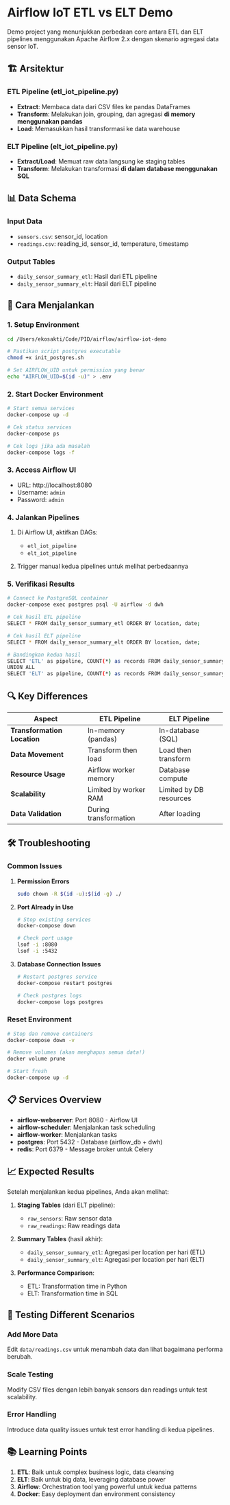 # Airflow IoT ETL vs ELT Demo

Demo project yang menunjukkan perbedaan core antara ETL dan ELT pipelines menggunakan Apache Airflow 2.x dengan skenario agregasi data sensor IoT.

## 🏗️ Arsitektur

### ETL Pipeline (etl_iot_pipeline.py)
- **Extract**: Membaca data dari CSV files ke pandas DataFrames
- **Transform**: Melakukan join, grouping, dan agregasi **di memory menggunakan pandas**
- **Load**: Memasukkan hasil transformasi ke data warehouse

### ELT Pipeline (elt_iot_pipeline.py)
- **Extract/Load**: Memuat raw data langsung ke staging tables
- **Transform**: Melakukan transformasi **di dalam database menggunakan SQL**

## 📊 Data Schema

### Input Data
- `sensors.csv`: sensor_id, location
- `readings.csv`: reading_id, sensor_id, temperature, timestamp

### Output Tables
- `daily_sensor_summary_etl`: Hasil dari ETL pipeline
- `daily_sensor_summary_elt`: Hasil dari ELT pipeline

## 🚀 Cara Menjalankan

### 1. Setup Environment
```bash
cd /Users/ekosakti/Code/PID/airflow/airflow-iot-demo

# Pastikan script postgres executable
chmod +x init_postgres.sh

# Set AIRFLOW_UID untuk permission yang benar
echo "AIRFLOW_UID=$(id -u)" > .env
```

### 2. Start Docker Environment
```bash
# Start semua services
docker-compose up -d

# Cek status services
docker-compose ps

# Cek logs jika ada masalah
docker-compose logs -f
```

### 3. Access Airflow UI
- URL: http://localhost:8080
- Username: `admin`
- Password: `admin`

### 4. Jalankan Pipelines
1. Di Airflow UI, aktifkan DAGs:
   - `etl_iot_pipeline`
   - `elt_iot_pipeline`

2. Trigger manual kedua pipelines untuk melihat perbedaannya

### 5. Verifikasi Results
```bash
# Connect ke PostgreSQL container
docker-compose exec postgres psql -U airflow -d dwh

# Cek hasil ETL pipeline
SELECT * FROM daily_sensor_summary_etl ORDER BY location, date;

# Cek hasil ELT pipeline  
SELECT * FROM daily_sensor_summary_elt ORDER BY location, date;

# Bandingkan kedua hasil
SELECT 'ETL' as pipeline, COUNT(*) as records FROM daily_sensor_summary_etl
UNION ALL
SELECT 'ELT' as pipeline, COUNT(*) as records FROM daily_sensor_summary_elt;
```

## 🔍 Key Differences

| Aspect | ETL Pipeline | ELT Pipeline |
|--------|-------------|-------------|
| **Transformation Location** | In-memory (pandas) | In-database (SQL) |
| **Data Movement** | Transform then load | Load then transform |
| **Resource Usage** | Airflow worker memory | Database compute |
| **Scalability** | Limited by worker RAM | Limited by DB resources |
| **Data Validation** | During transformation | After loading |

## 🛠️ Troubleshooting

### Common Issues

1. **Permission Errors**
   ```bash
   sudo chown -R $(id -u):$(id -g) ./
   ```

2. **Port Already in Use**
   ```bash
   # Stop existing services
   docker-compose down
   
   # Check port usage
   lsof -i :8080
   lsof -i :5432
   ```

3. **Database Connection Issues**
   ```bash
   # Restart postgres service
   docker-compose restart postgres
   
   # Check postgres logs
   docker-compose logs postgres
   ```

### Reset Environment
```bash
# Stop dan remove containers
docker-compose down -v

# Remove volumes (akan menghapus semua data!)
docker volume prune

# Start fresh
docker-compose up -d
```

## 📋 Services Overview

- **airflow-webserver**: Port 8080 - Airflow UI
- **airflow-scheduler**: Menjalankan task scheduling
- **airflow-worker**: Menjalankan tasks
- **postgres**: Port 5432 - Database (airflow_db + dwh)
- **redis**: Port 6379 - Message broker untuk Celery

## 📈 Expected Results

Setelah menjalankan kedua pipelines, Anda akan melihat:

1. **Staging Tables** (dari ELT pipeline):
   - `raw_sensors`: Raw sensor data
   - `raw_readings`: Raw readings data

2. **Summary Tables** (hasil akhir):
   - `daily_sensor_summary_etl`: Agregasi per location per hari (ETL)
   - `daily_sensor_summary_elt`: Agregasi per location per hari (ELT)

3. **Performance Comparison**:
   - ETL: Transformation time in Python
   - ELT: Transformation time in SQL

## 🧪 Testing Different Scenarios

### Add More Data
Edit `data/readings.csv` untuk menambah data dan lihat bagaimana performa berubah.

### Scale Testing  
Modify CSV files dengan lebih banyak sensors dan readings untuk test scalability.

### Error Handling
Introduce data quality issues untuk test error handling di kedua pipelines.

## 📚 Learning Points

1. **ETL**: Baik untuk complex business logic, data cleansing
2. **ELT**: Baik untuk big data, leveraging database power
3. **Airflow**: Orchestration tool yang powerful untuk kedua patterns
4. **Docker**: Easy deployment dan environment consistency